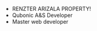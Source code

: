 - RENZTER ARIZALA PROPERTY!
- Qubonic A&S Developer
- Master web developer

<!---
Yerenzter/Yerenzter is a ✨ special ✨ repository because its `README.md` (this file) appears on your GitHub profile.
You can click the Preview link to take a look at your changes.
--->
